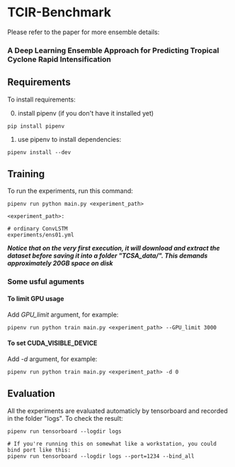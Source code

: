 # TCIR-Benchmark

Please refer to the paper for more ensemble details:
### A Deep Learning Ensemble Approach for Predicting Tropical Cyclone Rapid Intensification
 

## Requirements

To install requirements:

0. install pipenv (if you don't have it installed yet)
```setup
pip install pipenv
```
1. use pipenv to install dependencies:
```
pipenv install --dev
```

## Training

To run the experiments, run this command:

```train
pipenv run python main.py <experiment_path>

<experiment_path>:

# ordinary ConvLSTM
experiments/ens01.yml
```

***Notice that on the very first execution, it will download and extract the dataset before saving it into a folder "TCSA_data/".
This demands approximately 20GB space on disk***

### Some usful aguments

#### To limit GPU usage
Add *GPU_limit* argument, for example:
```args
pipenv run python train main.py <experiment_path> --GPU_limit 3000
```

#### To set CUDA_VISIBLE_DEVICE
Add *-d* argument, for example:
```args
pipenv run python train main.py <experiment_path> -d 0
```

## Evaluation

All the experiments are evaluated automaticly by tensorboard and recorded in the folder "logs".
To check the result:

```eval
pipenv run tensorboard --logdir logs

# If you're running this on somewhat like a workstation, you could bind port like this:
pipenv run tensorboard --logdir logs --port=1234 --bind_all
```
